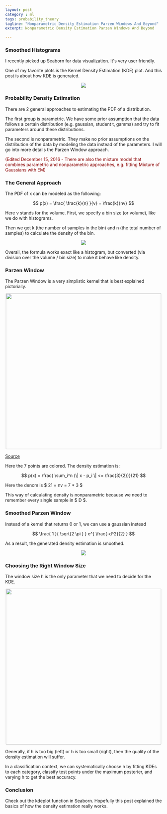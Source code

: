 ```yaml
---
layout: post
category : ml
tags: probability_theory
tagline: "Nonparametric Density Estimation Parzen Windows And Beyond"
excerpt: Nonparametric Density Estimation Parzen Windows And Beyond

---
```


### Smoothed Histograms

I recently picked up Seaborn for data visualization. It's very user friendly.

One of my favorite plots is the Kernel Density Estimation (KDE) plot. And this post is about how KDE is generated.


<center><img src="http://pandas.pydata.org/pandas-docs/version/0.17.0/_images/rplot-seaborn-example2.png" /></center>

### Probability Density Estimation

There are 2 general approaches to estimating the PDF of a distribution. 

The first group is parametric. We have some prior assumption that the data follows a certain distribution (e.g. gaussian, student t, gamma) and try to fit parameters around these distributions.

The second is nonparametric. They make no prior assumptions on the distribution of the data by modeling the data instead of the parameters. I will go into more details the Parzen Window approach.

<p style='color:#8B0000'>(Edited December 15, 2016 - There are also the mixture model that combines parametric and nonparametric approaches, e.g. fitting Mixture of Gaussians with EM)</p>

### The General Approach

The PDF of x can be modeled as the following:

$$
p(x) = \frac{ \frac{k}{n} }{v} = \frac{k}{nv}
$$

Here v stands for the volume. First, we specify a bin size (or volume), like we do with histograms. 

Then we get k (the number of samples in the bin) and n (the total number of samples) to calculate the density of the bin. 

<center><img src="http://matplotlib.org/1.3.0/_images/histogram_demo_extended_01.png" /></center>

Overall, the formula works exact like a histogram, but converted (via division over the volume / bin size) to make it behave like density.


### Parzen Window

The Parzen Window is a very simplistic kernel that is best explained pictorially. 

<center><img style="width:500px;" src="{{site.imgrepo}}/kde_parzen_window.png" /></center>

[Source](http://www.csd.uwo.ca/~olga/Courses/CS434a_541a/Lecture6.pdf)

Here the 7 points are colored. The density estimation is: 

$$ p(x) = \frac{ \sum_i^n (\| x - p_i \| <= \frac{3}{2})}{21} $$

Here the denom is $ 21 = nv = 7 * 3 $ 

This way of calculating density is nonparametric because we need to remember every single sample in $ D $. 

### Smoothed Parzen Window

Instead of a kernel that returns 0 or 1, we can use a gaussian instead 

$$
\frac{ 1 }{ \sqrt{2 \pi } } e^{ \frac{-d^2}{2} }
$$

As a result, the generated density estimation is smoothed. 

<center><img src="https://upload.wikimedia.org/wikipedia/en/thumb/4/41/Comparison_of_1D_histogram_and_KDE.png/500px-Comparison_of_1D_histogram_and_KDE.png" /></center>

### Choosing the Right Window Size

The window size h is the only parameter that we need to decide for the KDE. 

<center><img style="width:500px" src="{{site.imgrepo}}/kde_h_window_values.png" /></center>

Generally, if h is too big (left) or h is too small (right), then the quality of the density estimation will suffer. 

In a classification context, we can systematically choose h by fitting KDEs to each category, classify test points under the maximum posterier, and varying h to get the best accuracy. 

### Conclusion

Check out the kdeplot function in Seaborn. Hopefully this post explained the basics of how the density estimation really works. 
